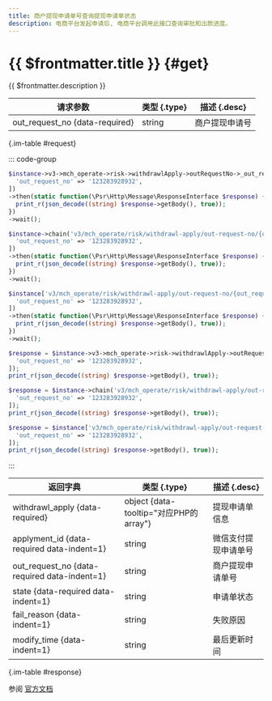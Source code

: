 ```yaml
---
title: 商户提现申请单号查询提现申请单状态
description: 电商平台发起申请后, 电商平台调用此接口查询审批和出款进度。
---
```


# {{ $frontmatter.title }} {#get}

{{ $frontmatter.description }}

| 请求参数 | 类型 {.type} | 描述 {.desc}
| --- | --- | ---
| out_request_no {data-required} | string | 商户提现申请号

{.im-table #request}

::: code-group

```php [异步纯链式]
$instance->v3->mch_operate->risk->withdrawlApply->outRequestNo->_out_request_no_->getAsync([
  'out_request_no' => '123283928932',
])
->then(static function(\Psr\Http\Message\ResponseInterface $response) {
  print_r(json_decode((string) $response->getBody(), true));
})
->wait();
```

```php [异步声明式]
$instance->chain('v3/mch_operate/risk/withdrawl-apply/out-request-no/{out_request_no}')->getAsync([
  'out_request_no' => '123283928932',
])
->then(static function(\Psr\Http\Message\ResponseInterface $response) {
  print_r(json_decode((string) $response->getBody(), true));
})
->wait();
```

```php [异步属性式]
$instance['v3/mch_operate/risk/withdrawl-apply/out-request-no/{out_request_no}']->getAsync([
  'out_request_no' => '123283928932',
])
->then(static function(\Psr\Http\Message\ResponseInterface $response) {
  print_r(json_decode((string) $response->getBody(), true));
})
->wait();
```

```php [同步纯链式]
$response = $instance->v3->mch_operate->risk->withdrawlApply->outRequestNo->_out_request_no_->get([
  'out_request_no' => '123283928932',
]);
print_r(json_decode((string) $response->getBody(), true));
```

```php [同步声明式]
$response = $instance->chain('v3/mch_operate/risk/withdrawl-apply/out-request-no/{out_request_no}')->get([
  'out_request_no' => '123283928932',
]);
print_r(json_decode((string) $response->getBody(), true));
```

```php [同步属性式]
$response = $instance['v3/mch_operate/risk/withdrawl-apply/out-request-no/{out_request_no}']->get([
  'out_request_no' => '123283928932',
]);
print_r(json_decode((string) $response->getBody(), true));
```

:::

| 返回字典 | 类型 {.type} | 描述 {.desc}
| --- | --- | ---
| withdrawl_apply {data-required} | object {data-tooltip="对应PHP的array"} | 提现申请单信息
| applyment_id {data-required data-indent=1} | string | 微信支付提现申请单号
| out_request_no {data-required data-indent=1} | string | 商户提现申请单号
| state {data-required data-indent=1} | string | 申请单状态
| fail_reason {data-indent=1} | string | 失败原因
| modify_time {data-indent=1} | string | 最后更新时间

{.im-table #response}

参阅 [官方文档](https://pay.weixin.qq.com/doc/v3/partner/4012476164)
